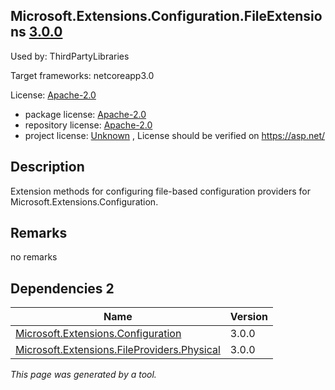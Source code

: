 Microsoft.Extensions.Configuration.FileExtensions [3.0.0](https://www.nuget.org/packages/Microsoft.Extensions.Configuration.FileExtensions/3.0.0)
--------------------

Used by: ThirdPartyLibraries

Target frameworks: netcoreapp3.0

License: [Apache-2.0](../../../../licenses/apache-2.0) 

- package license: [Apache-2.0](https://licenses.nuget.org/Apache-2.0) 
- repository license: [Apache-2.0](https://raw.githubusercontent.com/aspnet/Extensions/master/LICENSE.txt) 
- project license: [Unknown](https://asp.net/) , License should be verified on https://asp.net/

Description
-----------
Extension methods for configuring file-based configuration providers for Microsoft.Extensions.Configuration.

Remarks
-----------
no remarks

Dependencies 2
-----------

|Name|Version|
|----------|:----|
|[Microsoft.Extensions.Configuration](../../../../packages/nuget.org/microsoft.extensions.configuration/3.0.0)|3.0.0|
|[Microsoft.Extensions.FileProviders.Physical](../../../../packages/nuget.org/microsoft.extensions.fileproviders.physical/3.0.0)|3.0.0|

*This page was generated by a tool.*